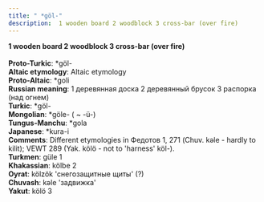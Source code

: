 ```yaml
---
title: " *göl-"
description:  1 wooden board 2 woodblock 3 cross-bar (over fire)
---
```

<p data-pagefind-weight="0.5">
<strong> 1 wooden board 2 woodblock 3 cross-bar (over fire)</strong><br><br>
<strong>Proto-Turkic</strong>:  *göl-<br>
<strong>Altaic etymology</strong>:  Altaic etymology<br>
<strong> Proto-Altaic</strong>:  *goli<br>
<strong>Russian meaning</strong>:  1 деревянная доска 2 деревянный брусок 3 распорка (над огнем)<br>
<strong>Turkic</strong>:  *göl-<br>
<strong>Mongolian</strong>:  *göle- ( ~ -ü-)<br>
<strong>Tungus-Manchu</strong>:  *gola<br>
<strong>Japanese</strong>:  *kura-i<br>
<strong>Comments</strong>:  Different etymologies in Федотов 1, 271 (Chuv. kǝle - hardly to kilit); VEWT 289 (Yak. kölö - not to 'harness' köl-).<br>
<strong>Turkmen</strong>:  güle 1<br>
<strong>Khakassian</strong>:  kölbe 2<br>
<strong>Oyrat</strong>:  kölzök 'снегозащитные щиты' (?)<br>
<strong>Chuvash</strong>:  kǝle 'задвижка'<br>
<strong>Yakut</strong>:  kölö 3<br>

</p>
